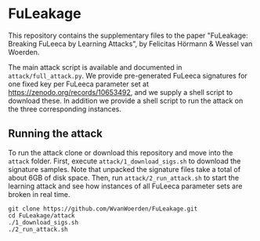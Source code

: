 # FuLeakage

This repository contains the supplementary files to the paper "FuLeakage: Breaking FuLeeca by Learning Attacks", by Felicitas Hörmann & Wessel van Woerden.

The main attack script is available and documented in `attack/full_attack.py`.
We provide pre-generated FuLeeca signatures for one fixed key per FuLeeca parameter set at https://zenodo.org/records/10653492, and we supply a shell script to download these. 
In addition we provide a shell script to run the attack on the three corresponding instances.

## Running the attack

To run the attack clone or download this repository and move into the `attack` folder.
First, execute `attack/1_download_sigs.sh` to download the signature samples.
Note that unpacked the signature files take a total of about 6GB of disk space.
Then, run `attack/2_run_attack.sh` to start the learning attack and see how instances of all FuLeeca parameter sets are broken in real time.

```
git clone https://github.com/WvanWoerden/FuLeakage.git
cd FuLeakage/attack
./1_download_sigs.sh
./2_run_attack.sh
```
